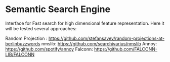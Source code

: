 # Semantic Search Engine

Interface for Fast search for high dimensional feature representation. Here it will be tested several approaches:

Random Projection : https://github.com/stefansavev/random-projections-at-berlinbuzzwords
nmslib: https://github.com/searchivarius/nmslib
Annoy: https://github.com/spotify/annoy
Falconn: https://github.com/FALCONN-LIB/FALCONN
